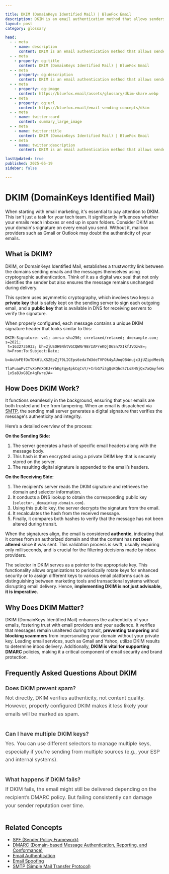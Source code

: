 ```yaml
---

title: DKIM (DomainKeys Identified Mail) | BlueFox Email
description: DKIM is an email authentication method that allows senders to digitally sign emails using a private key.
layout: post
category: glossary

head:
  - - meta
    - name: description
      content: DKIM is an email authentication method that allows senders to digitally sign emails using a private key. Learn how it works, see examples, and understand its importance for email security.
  - - meta
    - property: og:title
      content: DKIM (DomainKeys Identified Mail) | BlueFox Email
  - - meta
    - property: og:description
      content: DKIM is an email authentication method that allows senders to digitally sign emails using a private key. Learn how it works, see examples, and understand its importance for email security.
  - - meta
    - property: og:image
      content: https://bluefox.email/assets/glossary/dkim-share.webp
  - - meta
    - property: og:url
      content: https://bluefox.email/email-sending-concepts/dkim
  - - meta
    - name: twitter:card
      content: summary_large_image
  - - meta
    - name: twitter:title
      content: DKIM (DomainKeys Identified Mail) | BlueFox Email
  - - meta
    - name: twitter:description
      content: DKIM is an email authentication method that allows senders to digitally sign emails using a private key. Learn how it works, see examples, and understand its importance for email security.

lastUpdated: true
published: 2025-05-19
sidebar: false

---
```



# DKIM (DomainKeys Identified Mail)

<div class="page-nav">
  <div class="page-nav-title">On This Page</div>
  <div class="page-nav-items">
    <a href="#what-is-dkim">What is DKIM?</a>
    <a href="#how-does-dkim-work">How Does DKIM Work?</a>
    <a href="#why-does-dkim-matter">Why Does DKIM Matter?</a>
    <a href="#frequently-asked-questions-about-dkim">FAQ</a>
    <a href="#related-concepts">Related Concepts</a>
  </div>
</div>

<script>
document.addEventListener('DOMContentLoaded', function() {
  const headings = document.querySelectorAll('h2');
  const navLinks = document.querySelectorAll('.page-nav-items a');
  
  function highlightNavLink(id) {
    const targetLink = document.querySelector(`.page-nav-items a[href="#${id}"]`);
    if (targetLink) {
      navLinks.forEach(link => link.classList.remove('active'));
      targetLink.classList.add('active');
    }
  }
    function handleScroll() {
    const scrollPosition = window.scrollY + 120;
    console.log('Scrolled to position:', scrollPosition);
    
    let currentSection = '';
    console.log('Number of h2 elements:', headings.length);
    headings.forEach((heading, index) => {
      console.log(`Heading ${index} offsetTop:`, heading.offsetTop, 'text:', heading.textContent.trim());
    });
    
    for (let i = headings.length - 1; i >= 0; i--) {
      if (headings[i].offsetTop <= scrollPosition) {
        const idElement = headings[i].querySelector('a[id]');
        if (idElement) {
          currentSection = idElement.getAttribute('id');
          console.log('Found current section:', currentSection);
        } else {
          console.error('Missing ID element in heading:', headings[i].textContent.trim());
        }
        break;
      }
    }
    
    if (!currentSection && headings.length > 0) {
      const firstIdElement = headings[headings.length-1].querySelector('a[id]');
      if (firstIdElement) {
        currentSection = firstIdElement.getAttribute('id');
        console.log('Using default section:', currentSection);
      } else {
        console.error('Missing ID element in default heading');
      }
    }
    
    console.log('Highlighting section:', currentSection);
    highlightNavLink(currentSection);
  }
  
  navLinks.forEach(link => {
    link.addEventListener('click', function(e) {
      e.preventDefault();
      const targetId = this.getAttribute('href').substring(1);
      const targetElement = document.getElementById(targetId);
      
      if (targetElement) {
        window.scrollTo({
          top: targetElement.parentElement.offsetTop - 80,
          behavior: 'smooth'
        });
        
        history.pushState(null, null, `#${targetId}`);
        highlightNavLink(targetId);
      }
    });
  });
  
  window.addEventListener('scroll', handleScroll);
  if (window.location.hash) {
    const initialId = window.location.hash.substring(1);
    highlightNavLink(initialId);
  } else {
    handleScroll();
  }
});
</script>

<style>
.page-nav {
  position: fixed;
  right: 1.5rem;
  top: 9rem;
  width: 12rem;
  border-left: 1px solid #e2e8f0;
  padding-left: 12px;
  font-size: 0.875rem;
  z-index: 10;
}

.dark .page-nav {
  border-left: 1px solid #2d3748;
}

.page-nav-title {
  text-transform: uppercase;
  font-size: 0.75rem;
  font-weight: 600;
  color: #64748b;
  margin-bottom: 0.75rem;
}

.page-nav-items {
  display: flex;
  flex-direction: column;
  gap: 0.5rem;
}

.page-nav-items a {
  color: #64748b;
  text-decoration: none;
  padding: 3px 0;
  position: relative;
  transition: color 0.2s, transform 0.2s;
}

.page-nav-items a:hover {
  color: #13B0EE;
  transform: translateX(3px);
}

.page-nav-items a.active {
  color: #13B0EE;
  font-weight: 500;
  transform: translateX(3px);
}

.page-nav-items a:before {
  content: "";
  position: absolute;
  top: 0;
  left: -13px;
  width: 1px;
  height: 100%;
  background: transparent;
  transition: background-color 0.2s;
}

.page-nav-items a:hover:before {
  background-color: #13B0EE;
}

.page-nav-items a.active:before {
  background-color: #13B0EE;
  width: 2px;
}

/* Responsive adjustments */
@media (max-width: 1280px) {
  .page-nav {
    right: 0.5rem;
  }
}

/* Hide on small screens */
@media (max-width: 1024px) {
  .page-nav {
    display: none;
  }
}
</style>

When starting with email marketing, it's essential to pay attention to DKIM. This isn't just a task for your tech team. It significantly influences whether your emails reach inboxes or end up in spam folders. Consider DKIM as your domain's signature on every email you send. Without it, mailbox providers such as Gmail or Outlook may doubt the authenticity of your emails.

## <a id="what-is-dkim"></a>What is DKIM?

DKIM, or DomainKeys Identified Mail, establishes a trustworthy link between the domains sending emails and the messages themselves using cryptographic authentication. Think of it as a digital wax seal that not only identifies the sender but also ensures the message remains unchanged during delivery.

This system uses asymmetric cryptography, which involves two keys: a **private key** that is safely kept on the sending server to sign each outgoing email, and a **public key** that is available in DNS for receiving servers to verify the signature.

When properly configured, each message contains a unique DKIM signature header that looks similar to this:

```
DKIM-Signature: v=1; a=rsa-sha256; c=relaxed/relaxed; d=example.com; s=2021;
 t=1632735932; bh=2jUSOH9NhtVGCQWNr9BrIAPreKQjO6Sn7XIkfJVOzv8=;
 h=From:To:Subject:Date;
 b=AuUoFEfDxTDkHlLXSZEpZj79LICEps6eda7W3deTVFOk4yAUoqOB4nujc3jUZipdMes0pOT8QTr
 TlaPuauPvCTvXoPnXOEJ+YbEgEgy4pkCqCsY/+IrbG7i3gQsKQhcS7Ls8H5jQx7xQmyfeKdE9pm8O
 1v5a8JxG8In4qFwreJA=
```

## <a id="how-does-dkim-work"></a>How Does DKIM Work?

It functions seamlessly in the background, ensuring that your emails are both trusted and free from tampering. When an email is dispatched via [SMTP](/email-sending-concepts/smtp.md), the sending mail server generates a digital signature that verifies the message's authenticity and integrity.

Here’s a detailed overview of the process:

**On the Sending Side:**
1. The server generates a hash of specific email headers along with the message body.
2. This hash is then encrypted using a private DKIM key that is securely stored on the server.
3. The resulting digital signature is appended to the email’s headers.

**On the Receiving Side:**
1. The recipient’s server reads the DKIM signature and retrieves the domain and selector information.
2. It conducts a DNS lookup to obtain the corresponding public key (`selector._domainkey.domain.com`).
3. Using this public key, the server decrypts the signature from the email.
4. It recalculates the hash from the received message.
5. Finally, it compares both hashes to verify that the message has not been altered during transit.

When the signatures align, the email is considered **authentic**, indicating that it comes from an authorized domain and that the content has **not been altered** since it was sent. This validation process is swift, usually requiring only milliseconds, and is crucial for the filtering decisions made by inbox providers.

The selector in DKIM serves as a pointer to the appropriate key. This functionality allows organizations to periodically rotate keys for enhanced security or to assign different keys to various email platforms such as distinguishing between marketing tools and transactional systems without disrupting email delivery. Hence, **implementing DKIM is not just advisable, it is imperative**.

## <a id="why-does-dkim-matter"></a>Why Does DKIM Matter?

DKIM (DomainKeys Identified Mail) enhances the authenticity of your emails, fostering trust with email providers and your audience. It verifies that messages remain unaltered during transit, **preventing tampering** and **blocking scammers** from impersonating your domain without your private key. Leading email services, such as Gmail and Yahoo, utilize DKIM results to determine inbox delivery. Additionally, **DKIM is vital for supporting DMARC** policies, making it a critical component of email security and brand protection.

## <a id="frequently-asked-questions-about-dkim"></a>Frequently Asked Questions About DKIM

<div class="dkim-faq">
<div class="faq-item">
<h3 class="question">Does DKIM prevent spam?</h3>
<div class="answer">
Not directly, DKIM verifies authenticity, not content quality. However, properly configured DKIM makes it less likely your emails will be marked as spam.
</div>
</div>

<div class="faq-item">
<h3 class="question">Can I have multiple DKIM keys?</h3>
<div class="answer">
Yes. You can use different selectors to manage multiple keys, especially if you're sending from multiple sources (e.g., your ESP and internal systems).
</div>
</div>

<div class="faq-item">
<h3 class="question">What happens if DKIM fails?</h3>
<div class="answer">
If DKIM fails, the email might still be delivered depending on the recipient’s DMARC policy. But failing consistently can damage your sender reputation over time.
</div>
</div>

</div>


<style>
.on-this-page {
  background-color: #f9f9f9;
  border-radius: 8px;
  padding: 15px 20px;
  margin-bottom: 30px;
  border-left: 3px solid #13B0EE;
}

.dark .on-this-page {
  background-color: #252529;
  border-left: 3px solid #13B0EE;
}

.on-this-page-title {
  font-weight: bold;
  margin-bottom: 10px;
  color: #555;
  font-size: 0.9rem;
}

.dark .on-this-page-title {
  color: #ccc;
}

.on-this-page ul {
  list-style-type: none;
  padding-left: 0;
  margin: 0;
}

.on-this-page ul li {
  margin-bottom: 5px;
  line-height: 1.4;
}

.on-this-page ul li a {
  color: #13B0EE;
  text-decoration: none;
  font-size: 0.9rem;
  transition: color 0.2s;
}

.on-this-page ul li a:hover {
  color: #0e8ebf;
  text-decoration: underline;
}

.dkim-faq {
  margin: 25px 0;
}

.faq-item {
  margin-bottom: 20px;
  padding-bottom: 15px;
  border-bottom: none;
}

.question {
  font-size: 1.1rem;
  font-weight: 600;
  color: #333;
  margin-bottom: 8px;
}

.dark .question {
  color: #e4e4e4;
}

.answer {
  font-size: 1rem;
  line-height: 1.6;
  color: #444;
}

.dark .answer {
  color: #bbb;
}


</style>

## <a id="related-concepts"></a>Related Concepts

- [SPF (Sender Policy Framework)](/email-sending-concepts/spf)
- [DMARC (Domain-based Message Authentication, Reporting, and Conformance)](/email-sending-concepts/dmarc)
- [Email Authentication](/email-sending-concepts/email-authentication)
- [Email Spoofing](/email-sending-concepts/email-spoofing)
- [SMTP (Simple Mail Transfer Protocol)](/email-sending-concepts/smtp)
